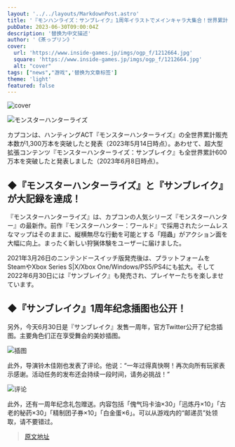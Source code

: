 ```yaml
---
layout: '../../layouts/MarkdownPost.astro'
title: '『モンハンライズ：サンブレイク』1周年イラストでメインキャラ大集合！世界累計600万本突破とめでたい発表も'
pubDate: 2023-06-30T09:00:04Z
description: '替换为中文描述'
author: '《茶っプリン》'
cover:
  url: 'https://www.inside-games.jp/imgs/ogp_f/1212664.jpg'
  square: 'https://www.inside-games.jp/imgs/ogp_f/1212664.jpg'
  alt: "cover"
tags: ["news","游戏",'替换为文章标签']
theme: 'light'
featured: false
---
```


![cover](https://www.inside-games.jp/imgs/ogp_f/1212664.jpg)

![モンスターハンターライズ](https://www.inside-games.jp/imgs/zoom/1212651.jpg)

カプコンは、ハンティングACT『モンスターハンターライズ』の全世界累計販売本数が1,300万本を突破したと発表（2023年5月14日時点）。あわせて、超大型拡張コンテンツ『モンスターハンターライズ：サンブレイク』も全世界累計600万本を突破したと発表しました（2023年6月8日時点）。

## ◆『モンスターハンターライズ』と『サンブレイク』が大記録を達成！

『モンスターハンターライズ』は、カプコンの人気シリーズ『モンスターハンター』の最新作。前作『モンスターハンター：ワールド』で採用されたシームレスなマップはそのままに、縦横無尽な行動を可能とする「翔蟲」がアクション面を大幅に向上。まったく新しい狩猟体験をユーザーに届けました。

2021年3月26日のニンテンドースイッチ版発売後は、プラットフォームをSteamやXbox Series S|X/Xbox One/Windows/PS5/PS4にも拡大。そして2022年6月30日には『サンブレイク』も発売され、プレイヤーたちを楽しませています。
## ◆『サンブレイク』1周年纪念插图也公开！

另外，今天6月30日是『サンブレイク』发售一周年，官方Twitter公开了纪念插图。主要角色们正在享受舞会的美妙插图。

![插图](https://www.inside-games.jp)

此外，导演铃木佳刚也发表了评论。他说：“一年过得真快啊！再次向所有玩家表示感谢。活动任务的发布还会持续一段时间，请务必挑战！”

![评论](https://www.inside-games.jp)

此外，还有一周年纪念礼包赠送。内容包括「傀气玛卡油×30」「迅炼丹×10」「古老的秘药×30」「精制团子券×10」「白金蛋×6」。可以从游戏内的“邮递员”处领取，请不要错过。

<script type="text/javascript">;Array.prototype.forEach.call(document.querySelectorAll("div.af_list a"), function (el) { if (el.getAttribute("data-shopping-click") === "") { return; } el.setAttribute("data-shopping-click", ""); el.addEventListener("click", function (e) { let matches = /\/\/www\.amazon\.co\.jp\/gp\/product\/([^/]+)\//.exec(e.target.href); if (matches) { cX.callQueue.push(["sendEvent", "shopping_click", { amazon: matches[1] }]); return; } matches = /\/\/hb\.afl\.rakuten\.co\.jp\/.+\/\? pc=([^&]+)/.exec(e.target.href); if (matches) { matches = /\/mall\/([^/]+)/.exec(decodeURIComponent(matches[1])); if (matches) { cX.callQueue.push(["sendEvent", "shopping_click", { rakuten: matches[1] }]); } } });});</script>

>[原文地址](https://www.inside-games.jp/article/2023/06/30/146923.html)  